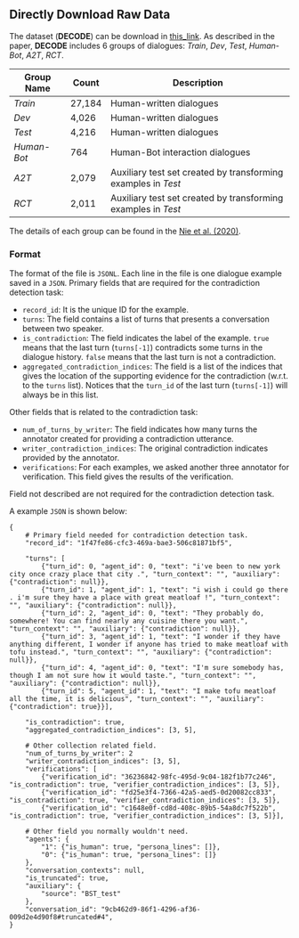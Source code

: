 ## Directly Download Raw Data

The dataset (**DECODE**) can be download in [this_link](https://sharenlpfile-01.s3.amazonaws.com/data/decode_v0.1.zip).
As described in the paper, **DECODE** includes 6 groups of dialogues: *Train*, *Dev*, *Test*, *Human-Bot*, *A2T*, *RCT*.

| Group Name    | Count         | Description  |
| ------------- |---------------| -------------|
| *Train*       | 27,184     | Human-written dialogues |
| *Dev*         | 4,026      | Human-written dialogues |
| *Test*        | 4,216      | Human-written dialogues |
| *Human-Bot*   | 764        | Human-Bot interaction dialogues |
| *A2T*         | 2,079      | Auxiliary test set created by transforming examples in *Test* |
| *RCT*         | 2,011      | Auxiliary test set created by transforming examples in *Test* |

The details of each group can be found in the [Nie et al. (2020)](https://arxiv.org/abs/2012.13391).

### Format
The format of the file is `JSONL`. Each line in the file is one dialogue example saved in a `JSON`.
Primary fields that are required for the contradiction detection task:
- `record_id`: It is the unique ID for the example.
- `turns`: The field contains a list of turns that presents a conversation between two speaker.
- `is_contradiction`: The field indicates the label of the example. `true` means that the last turn (`turns[-1]`) contradicts some turns in the dialogue history. `false` means that the last turn is not a contradiction.
- `aggregated_contradiction_indices`: The field is a list of the indices that gives the location of the supporting evidence for the contradiction (w.r.t. to the `turns` list). Notices that the `turn_id` of the last turn (`turns[-1]`) will always be in this list.

Other fields that is related to the contradiction task:
- `num_of_turns_by_writer`: The field indicates how many turns the annotator created for providing a contradiction utterance.
- `writer_contradiction_indices`: The original contradiction indicates provided by the annotator.
- `verifications`: For each examples, we asked another three annotator for verification. This field gives the results of the verification.

Field not described are not required for the contradiction detection task.

A example `JSON` is shown below:
```
{
    # Primary field needed for contradiction detection task.
    "record_id": "1f47fe86-cfc3-469a-bae3-506c81871bf5",

    "turns": [
        {"turn_id": 0, "agent_id": 0, "text": "i've been to new york city once crazy place that city .", "turn_context": "", "auxiliary": {"contradiction": null}},
        {"turn_id": 1, "agent_id": 1, "text": "i wish i could go there . i'm sure they have a place with great meatloaf !", "turn_context": "", "auxiliary": {"contradiction": null}},
        {"turn_id": 2, "agent_id": 0, "text": "They probably do, somewhere! You can find nearly any cuisine there you want.", "turn_context": "", "auxiliary": {"contradiction": null}},
        {"turn_id": 3, "agent_id": 1, "text": "I wonder if they have anything different, I wonder if anyone has tried to make meatloaf with tofu instead.", "turn_context": "", "auxiliary": {"contradiction": null}},
        {"turn_id": 4, "agent_id": 0, "text": "I'm sure somebody has, though I am not sure how it would taste.", "turn_context": "", "auxiliary": {"contradiction": null}},
        {"turn_id": 5, "agent_id": 1, "text": "I make tofu meatloaf all the time, it is delicious", "turn_context": "", "auxiliary": {"contradiction": true}}],

    "is_contradiction": true,
    "aggregated_contradiction_indices": [3, 5],

    # Other collection related field.
    "num_of_turns_by_writer": 2
    "writer_contradiction_indices": [3, 5],
    "verifications": [
        {"verification_id": "36236842-98fc-495d-9c04-182f1b77c246", "is_contradiction": true, "verifier_contradiction_indices": [3, 5]},
        {"verification_id": "fd25e3f4-7366-42a5-aed5-0d20082cc833", "is_contradiction": true, "verifier_contradiction_indices": [3, 5]},
        {"verification_id": "c1648e0f-cd8d-408c-89b5-54a8dc7f522b", "is_contradiction": true, "verifier_contradiction_indices": [3, 5]}],

    # Other field you normally wouldn't need.
    "agents": {
        "1": {"is_human": true, "persona_lines": []},
        "0": {"is_human": true, "persona_lines": []}
    },
    "conversation_contexts": null,
    "is_truncated": true,
    "auxiliary": {
        "source": "BST_test"
    },
    "conversation_id": "9cb462d9-86f1-4296-af36-009d2e4d90f8#truncated#4",
}
```
